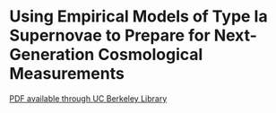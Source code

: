 # Using Empirical Models of Type Ia Supernovae to Prepare for Next-Generation Cosmological Measurements

[PDF available through UC Berkeley Library](http://digitalassets.lib.berkeley.edu/etd/ucb/text/Dixon_berkeley_0028E_20189.pdf)
